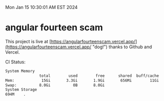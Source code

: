 Mon Jan 15 10:30:01 AM EST 2024

# angular fourteen scam


This project is live at [https://angularfourteenscam.vercel.app/](https://angularfourteenscam.vercel.app/ "dog!") thanks to Github and Vercel.

CI Status: 

```bash
System Memory
               total        used        free      shared  buff/cache   available
Mem:            15Gi       3.3Gi       1.9Gi       656Mi        11Gi        11Gi
Swap:          8.0Gi          0B       8.0Gi
System Storage
694M	.
